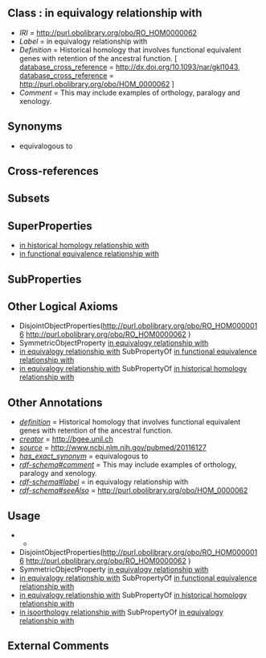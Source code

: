 
## Class : in equivalogy relationship with

 * *IRI* = http://purl.obolibrary.org/obo/RO_HOM0000062
 * *Label* = in equivalogy relationship with
 * *Definition* = Historical homology that involves functional equivalent genes with retention of the ancestral function. [ [database_cross_reference](../../ef/oboInOwl#hasDbXref.md) = http://dx.doi.org/10.1093/nar/gkl1043, [database_cross_reference](../../ef/oboInOwl#hasDbXref.md) = http://purl.obolibrary.org/obo/HOM_0000062 ]
 * *Comment* = This may include examples of orthology, paralogy and xenology.

## Synonyms

 * equivalogous to

## Cross-references


## Subsets


## SuperProperties

 * [in historical homology relationship with](../../RO/07/RO_HOM0000007.md)
 * [in functional equivalence relationship with](../../RO/65/RO_HOM0000065.md)

## SubProperties


## Other Logical Axioms

 * DisjointObjectProperties(<http://purl.obolibrary.org/obo/RO_HOM0000016> <http://purl.obolibrary.org/obo/RO_HOM0000062> )
 * SymmetricObjectProperty [in equivalogy relationship with](../../RO/62/RO_HOM0000062.md)
 * [in equivalogy relationship with](../../RO/62/RO_HOM0000062.md) SubPropertyOf [in functional equivalence relationship with](../../RO/65/RO_HOM0000065.md)
 * [in equivalogy relationship with](../../RO/62/RO_HOM0000062.md) SubPropertyOf [in historical homology relationship with](../../RO/07/RO_HOM0000007.md)

## Other Annotations

 * *[definition](../../IAO/15/IAO_0000115.md)* = Historical homology that involves functional equivalent genes with retention of the ancestral function.
 * *[creator](../../or/creator.md)* = http://bgee.unil.ch
 * *[source](../../ce/source.md)* = http://www.ncbi.nlm.nih.gov/pubmed/20116127
 * *[has_exact_synonym](../../ym/oboInOwl#hasExactSynonym.md)* = equivalogous to
 * *[rdf-schema#comment](../../nt/rdf-schema#comment.md)* = This may include examples of orthology, paralogy and xenology.
 * *[rdf-schema#label](../../el/rdf-schema#label.md)* = in equivalogy relationship with
 * *[rdf-schema#seeAlso](../../so/rdf-schema#seeAlso.md)* = http://purl.obolibrary.org/obo/HOM_0000062

## Usage

 * -
 * DisjointObjectProperties(<http://purl.obolibrary.org/obo/RO_HOM0000016> <http://purl.obolibrary.org/obo/RO_HOM0000062> )
 * SymmetricObjectProperty [in equivalogy relationship with](../../RO/62/RO_HOM0000062.md)
 * [in equivalogy relationship with](../../RO/62/RO_HOM0000062.md) SubPropertyOf [in functional equivalence relationship with](../../RO/65/RO_HOM0000065.md)
 * [in equivalogy relationship with](../../RO/62/RO_HOM0000062.md) SubPropertyOf [in historical homology relationship with](../../RO/07/RO_HOM0000007.md)
 * [in isoorthology relationship with](../../RO/54/RO_HOM0000054.md) SubPropertyOf [in equivalogy relationship with](../../RO/62/RO_HOM0000062.md)

## External Comments


